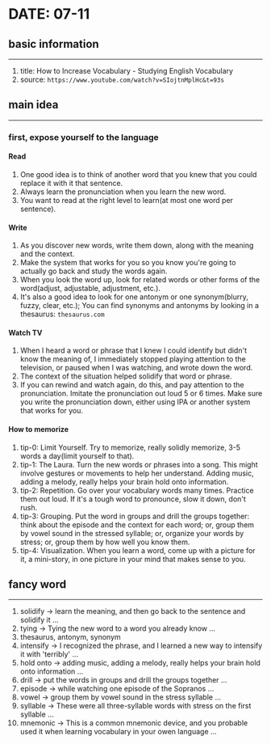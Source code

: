 # DATE: 07-11

## basic information
--------------------
1. title: How to Increase Vocabulary - Studying English Vocabulary
2. source: `https://www.youtube.com/watch?v=SIojtnMplHc&t=93s`

## main idea
------------
### first, expose yourself to the language
#### Read
1. One good idea is to think of another word that you knew that you could replace it with it that sentence.
2. Always learn the pronunciation when you learn the new word.
3. You want to read at the right level to learn(at most one word per sentence).
#### Write
1. As you discover new words, write them down, along with the meaning and the context.
2. Make the system that works for you so you know you're going to actually go back and study the words again.
3. When you look the word up, look for related words or other forms of the word(adjust, adjustable, adjustment, etc.).
4. It's also a good idea to look for one antonym or one synonym(blurry, fuzzy, clear, etc.); You can find synonyms and antonyms by looking in a thesaurus: `thesaurus.com`
#### Watch TV
1. When I heard a word or phrase that I knew I could identify but didn't know the meaning of, I immediately stopped playing attention to the television, or paused when I was watching, and wrote down the word.
2. The context of the situation helped solidify that word or phrase.
3. If you can rewind and watch again, do this, and pay attention to the pronunciation. Imitate the pronunciation out loud 5 or 6 times. Make sure you write the pronunciation down, either using IPA or another system that works for you.
#### How to memorize
1. tip-0: Limit Yourself. Try to memorize, really solidly memorize, 3-5 words a day(limit yourself to that).
2. tip-1: The Laura. Turn the new words or phrases into a song. This might involve gestures or movements to help her understand. Adding music, adding a melody, really helps your brain hold onto information.
3. tip-2: Repetition. Go over your vocabulary words many times. Practice them out loud. If it's a tough word to pronounce, slow it down, don't rush.
4. tip-3: Grouping. Put the word in groups and drill the groups together: think about the episode and the context for each word; or, group them by vowel sound in the stressed syllable; or, organize your words by stress; or, group them by how well you know them.
5. tip-4: Visualization. When you learn a word, come up with a picture for it, a mini-story, in one picture in your mind that makes sense to you.


## fancy word
-------------
1. solidify -> learn the meaning, and then go back to the sentence and solidify it ...
2. tying -> Tying the new word to a word you already know ...
3. thesaurus, antonym, synonym
4. intensify -> I recognized the phrase, and I learned a new way to intensify it with 'terribly' ...
5. hold onto -> adding music, adding a melody, really helps your brain hold onto information ...
6. drill -> put the words in groups and drill the groups together ... 
7. episode -> while watching one episode of the Sopranos ...
8. vowel -> group them by vowel sound in the stress syllable ...
9. syllable -> These were all three-syllable words with stress on the first syllable ...
10. mnemonic -> This is a common mnemonic device, and you probable used it when learning vocabulary in your owen language ...
